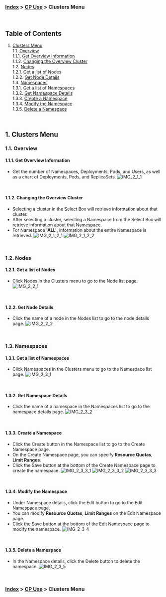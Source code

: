 ### [Index](https://github.com/K-PaaS/cp-guide-eng/blob/master/README.md) > [CP Use](/use-guide/README.md) > Clusters Menu
<br>

## Table of Contents

1. [Clusters Menu](#1)  
   1.1. [Overview](#1-1)  
   1.1.1. [Get Overview Information](#1-1-1)  
   1.1.2. [Changing the Overview Cluster](#1-1-2)  
   1.2. [Nodes](#1-2)  
   1.2.1. [Get a list of Nodes](#1-2-1)  
   1.2.2. [Get Node Details](#1-2-2)  
   1.3. [Namespaces](#1-3)  
   1.3.1. [Get a list of Namespaces](#1-3-1)  
   1.3.2. [Get Namespace Details](#1-3-2)  
   1.3.3. [Create a Namespace](#1-3-3)  
   1.3.4. [Modify the Namespace](#1-3-4)  
   1.3.5. [Delete a Namespace](#1-3-5)

<br>

## <div id='1'/> 1. Clusters Menu
### <div id='1-1'/> 1.1. Overview
#### <div id='1-1-1'/> 1.1.1. Get Overview Information
- Get the number of Namespaces, Deployments, Pods, and Users, as well as a chart of Deployments, Pods, and ReplicaSets.
  ![IMG_2_1_1]

<br>

#### <div id='1-1-2'/> 1.1.2. Changing the Overview Cluster
- Selecting a cluster in the Select Box will retrieve information about that cluster.
- After selecting a cluster, selecting a Namespace from the Select Box will retrieve information about that Namespace.
- For Namespace **'ALL'**, information about the entire Namespace is retrieved.
  ![IMG_2_1_2_1]
  ![IMG_2_1_2_2]

<br>

### <div id='1-2'/> 1.2. Nodes
#### <div id='1-2-1'/> 1.2.1. Get a list of Nodes
- Click Nodes in the Clusters menu to go to the Node list page.
  ![IMG_2_2_1]

<br>

#### <div id='1-2-2'/> 1.2.2. Get Node Details
- Click the name of a node in the Nodes list to go to the node details page.
  ![IMG_2_2_2]

<br>

### <div id='1-3'/> 1.3. Namespaces
#### <div id='1-3-1'/> 1.3.1. Get a list of Namespaces
- Click Namespaces in the Clusters menu to go to the Namespace list page.
  ![IMG_2_3_1]

<br>

#### <div id='1-3-2'/> 1.3.2. Get Namespace Details
- Click the name of a namespace in the Namespaces list to go to the namespace details page.
  ![IMG_2_3_2]

<br>

#### <div id='1-3-3'/> 1.3.3. Create a Namespace
- Click the Create button in the Namespace list to go to the Create Namespace page.
- On the Create Namespace page, you can specify **Resource Quotas**, **Limit Ranges**.
- Click the Save button at the bottom of the Create Namespace page to create the namespace.
  ![IMG_2_3_3_1]
  ![IMG_2_3_3_2]
  ![IMG_2_3_3_3]

<br>

#### <div id='1-3-4'/> 1.3.4. Modify the Namespace
- Under Namespace details, click the Edit button to go to the Edit Namespace page.
- You can modify **Resource Quotas**, **Limit Ranges** on the Edit Namespace page.
- Click the Save button at the bottom of the Edit Namespace page to modify the namespace.
  ![IMG_2_3_4]

<br>

#### <div id='1-3-5'/> 1.3.5. Delete a Namespace
- In the Namespace details, click the Delete button to delete the namespace.
  ![IMG_2_3_5]

<br>

### [Index](https://github.com/K-PaaS/cp-guide-eng/blob/master/README.md) > [CP Use](/use-guide/README.md) > Clusters Menu

[IMG_2_1_1]:../images/portal/IMG_2_1_1.png
[IMG_2_1_2_1]:../images/portal/IMG_2_1_2_1.png
[IMG_2_1_2_2]:../images/portal/IMG_2_1_2_2.png
[IMG_2_2_1]:../images/portal/IMG_2_2_1.png
[IMG_2_2_2]:../images/portal/IMG_2_2_2.png
[IMG_2_3_1]:../images/portal/IMG_2_3_1.png
[IMG_2_3_2]:../images/portal/IMG_2_3_2.png
[IMG_2_3_3_1]:../images/portal/IMG_2_3_3_1.png
[IMG_2_3_3_2]:../images/portal/IMG_2_3_3_2.png
[IMG_2_3_3_3]:../images/portal/IMG_2_3_3_3.png
[IMG_2_3_4]:../images/portal/IMG_2_3_4.png
[IMG_2_3_5]:../images/portal/IMG_2_3_5.png
